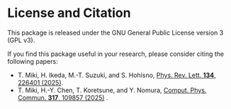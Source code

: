 

# License and Citation

This package is released under the GNU General Public License version 3 (GPL v3).

If you find this package useful in your research, please consider citing the following papers:
- T. Miki, H. Ikeda, M.-T. Suzuki, and S. Hohisno, [Phys. Rev. Lett. **134**, 226401 (2025)](https://doi.org/10.1103/PhysRevLett.134.226401).
- T. Miki, H.-Y. Chen, T. Koretsune, and Y. Nomura, [Comput. Phys. Commun. **317**, 109857 (2025)](https://doi.org/10.1016/j.cpc.2025.109857) .
